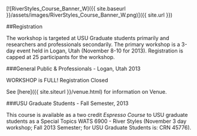 [![RiverStyles_Course_Banner_W]({{ site.baseurl }}/assets/images/RiverStyles_Course_Banner_W.png)]({{ site.url }})



##Registration

The workshop is targeted at USU Graduate students primarily and researchers and professionals secondarily. The primary workshop is a 3-day event held  in Logan, Utah (November 8-10 for 2013). Registration is capped at 25 participants for the workshop.


###General Public & Professionals - Logan, Utah 2013

WORKSHOP is FULL! Registration Closed

See [here]({{ site.siteurl }}/venue.html) for information on Venue.

###USU Graduate Students - Fall Semester, 2013

This course is available as a two credit *Espresso Course* to USU graduate students as a Special Topics WATS 6900 - River Styles  (November 3 day workshop; Fall 2013 Semester;  for USU Graduate Students is: CRN 45776). 
